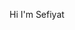 Hi I'm Sefiyat

<!--

Hi I'm Sefiyat

Linkedin Profile: www.linkedin.com/in/sefiyat-salami-ohida | Github: https://github.com/ohidasefiyat

About Me

I used to be an IT support Engineer.

I'm currently working as a Data Scientist in a consulting firm.

I'm a Data Scientist working with Machine learning Models

I Use Power Bi and i can also work with tableau for data analysis

I have worked on several projects with respect to data cleaning

You can reach me on: ohidasefiyat@gmail.com

Please ask me questions on Machine learning and Business analyst
-->
